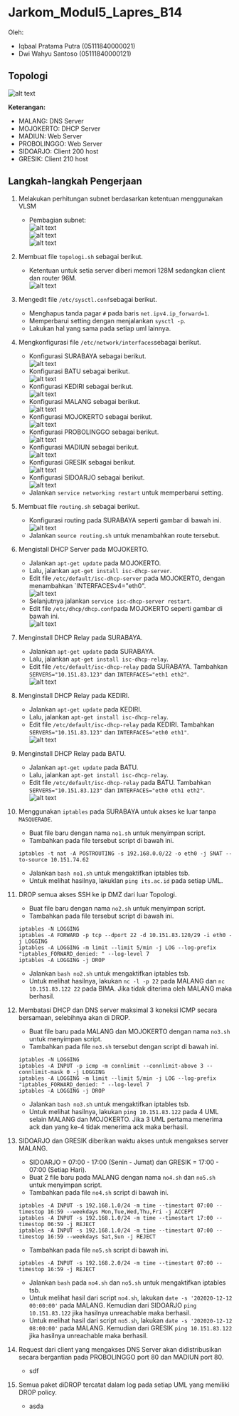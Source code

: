 # Jarkom_Modul5_Lapres_B14 <br>
Oleh:
- Iqbaal Pratama Putra (05111840000021) <br>
- Dwi Wahyu Santoso (05111840000121) <br>

## Topologi <br>
![alt text](/img/topologi.png)<br>

**Keterangan:** <br>
- MALANG: DNS Server <br>
- MOJOKERTO: DHCP Server <br>
- MADIUN: Web Server <br>
- PROBOLINGGO: Web Server <br>
- SIDOARJO: Client 200 host <br>
- GRESIK: Client 210 host <br>

## Langkah-langkah Pengerjaan <br>
1. Melakukan perhitungan subnet berdasarkan ketentuan menggunakan VLSM<br>
   - Pembagian subnet:<br>
    ![alt text](/img/table.png) <br>
    ![alt text](/img/vlsm.png) <br>
    ![alt text](/img/tree.png) <br>
    
2. Membuat file `topologi.sh` sebagai berikut. <br>
   - Ketentuan untuk setia server diberi memori 128M sedangkan client dan router 96M. <br>
     ![alt text](/img/2.1.png) <br>
    
3. Mengedit file `/etc/sysctl.conf`sebagai berikut. <br>
   - Menghapus tanda pagar `#` pada baris `net.ipv4.ip_forward=1`. <br>
   - Memperbarui setting dengan menjalankan `sysctl -p`. <br>
   - Lakukan hal yang sama pada setiap uml lainnya. <br>

4. Mengkonfigurasi file `/etc/network/interfaces`sebagai berikut. <br>
   - Konfigurasi SURABAYA sebagai berikut. <br>
     ![alt text](/img/4.1.png) <br>
   - Konfigurasi BATU sebagai berikut. <br>
     ![alt text](/img/4.2.png) <br>
   - Konfigurasi KEDIRI sebagai berikut. <br>
     ![alt text](/img/4.3.png) <br>
   - Konfigurasi MALANG sebagai berikut. <br>
     ![alt text](/img/4.4.png) <br>
   - Konfigurasi MOJOKERTO sebagai berikut. <br>
     ![alt text](/img/4.5.png) <br>
   - Konfigurasi PROBOLINGGO sebagai berikut. <br>
     ![alt text](/img/4.6.png) <br>
   - Konfigurasi MADIUN sebagai berikut. <br>
     ![alt text](/img/4.7.png) <br>
   - Konfigurasi GRESIK sebagai berikut. <br>
     ![alt text](/img/4.8.png) <br>
   - Konfigurasi SIDOARJO sebagai berikut. <br>
     ![alt text](/img/4.9.png) <br>
   - Jalankan `service networking restart` untuk memperbarui setting. <br>

5. Membuat file `routing.sh` sebagai berikut. <br>
   - Konfigurasi routing pada SURABAYA seperti gambar di bawah ini. <br>
     ![alt text](/img/5.1.png) <br>
   - Jalankan `source routing.sh` untuk menambahkan route tersebut. <br>

6. Mengistall DHCP Server pada MOJOKERTO. <br>
   - Jalankan `apt-get update` pada MOJOKERTO. <br>
   - Lalu, jalankan `apt-get install isc-dhcp-server`. <br>
   - Edit file `/etc/default/isc-dhcp-server` pada MOJOKERTO, dengan menambahkan `INTERFACESv4="eth0". <br>
     ![alt text](/img/6.1.png) <br>
   - Selanjutnya jalankan `service isc-dhcp-server restart`. <br>
   - Edit file `/etc/dhcp/dhcp.conf`pada MOJOKERTO seperti gambar di bawah ini. <br>
     ![alt text](/img/6.2.png) <br>
     
7. Menginstall DHCP Relay pada SURABAYA. <br>
   - Jalankan `apt-get update` pada SURABAYA. <br>
   - Lalu, jalankan `apt-get install isc-dhcp-relay`. <br>
   - Edit file `/etc/default/isc-dhcp-relay` pada SURABAYA. Tambahkan `SERVERS="10.151.83.123"` dan `INTERFACES="eth1 eth2"`. <br>
     ![alt text](/img/7.1.png) <br>
     
8. Menginstall DHCP Relay pada KEDIRI. <br>
   - Jalankan `apt-get update` pada KEDIRI. <br>
   - Lalu, jalankan `apt-get install isc-dhcp-relay`. <br>
   - Edit file `/etc/default/isc-dhcp-relay` pada KEDIRI. Tambahkan `SERVERS="10.151.83.123"` dan `INTERFACES="eth0 eth1"`.  <br>
     ![alt text](/img/8.1.png) <br>
     
9. Menginstall DHCP Relay pada BATU. <br>
   - Jalankan `apt-get update` pada BATU. <br>
   - Lalu, jalankan `apt-get install isc-dhcp-relay`. <br>
   - Edit file `/etc/default/isc-dhcp-relay` pada BATU. Tambahkan `SERVERS="10.151.83.123"` dan `INTERFACES="eth0 eth1 eth2"`.  <br>
     ![alt text](/img/9.1.png) <br>
     
10. Menggunakan `iptables` pada SURABAYA untuk akses ke luar tanpa `MASQUERADE`. <br>
    - Buat file baru dengan nama `no1.sh` untuk menyimpan script. <br>
    - Tambahkan pada file tersebut script di bawah ini. <br>
    ```
    iptables -t nat -A POSTROUTING -s 192.168.0.0/22 -o eth0 -j SNAT --to-source 10.151.74.62
    ```
    - Jalankan `bash no1.sh` untuk mengaktifkan iptables tsb. <br>
    - Untuk melihat hasilnya, lakuklan `ping its.ac.id` pada setiap UML. <br> 
   
11. DROP semua akses SSH ke  ip DMZ dari luar Topologi. <br>
    - Buat file baru dengan nama `no2.sh` untuk menyimpan script. <br>
    - Tambahkan pada file tersebut script di bawah ini. <br>
    ```
    iptables -N LOGGING
    iptables -A FORWARD -p tcp --dport 22 -d 10.151.83.120/29 -i eth0 -j LOGGING
    iptables -A LOGGING -m limit --limit 5/min -j LOG --log-prefix "iptables_FORWARD_denied: " --log-level 7
    iptables -A LOGGING -j DROP
    ```
    - Jalankan `bash no2.sh` untuk mengaktifkan iptables tsb. <br>
    - Untuk melihat hasilnya, lakukan `nc -l -p 22` pada MALANG dan `nc 10.151.83.122 22` pada BIMA. Jika tidak diterima oleh MALANG maka berhasil. <br>
   
12. Membatasi DHCP dan DNS server maksimal 3 koneksi ICMP secara bersamaan, selebihnya akan di DROP. <br>
    - Buat file baru pada MALANG dan MOJOKERTO dengan nama `no3.sh` untuk menyimpan script. <br>
    - Tambahkan pada file `no3.sh` tersebut dengan script di bawah ini. <br>
    ```
    iptables -N LOGGING
    iptables -A INPUT -p icmp -m connlimit --connlimit-above 3 --connlimit-mask 0 -j LOGGING
    iptables -A LOGGING -m limit --limit 5/min -j LOG --log-prefix "iptables_FORWARD_denied: " --log-level 7
    iptables -A LOGGING -j DROP
    ```
    - Jalankan `bash no3.sh` untuk mengaktifkan iptables tsb. <br>
    - Untuk melihat hasilnya, lakukan `ping 10.151.83.122` pada 4 UML selain MALANG dan MOJOKERTO. Jika 3 UML pertama menerima ack dan yang ke-4 tidak menerima ack maka berhasil. <br>
    
13. SIDOARJO dan GRESIK diberikan waktu akses untuk mengakses server MALANG. <br>
    - SIDOARJO = 07:00 - 17:00 (Senin - Jumat) dan GRESIK = 17:00 - 07:00 (Setiap Hari). <br>
    - Buat 2 file baru pada MALANG dengan nama `no4.sh` dan `no5.sh` untuk menyimpan script. <br>
    - Tambahkan pada file `no4.sh` script di bawah ini. <br>
    ```
    iptables -A INPUT -s 192.168.1.0/24 -m time --timestart 07:00 --timestop 16:59 --weekdays Mon,Tue,Wed,Thu,Fri -j ACCEPT
    iptables -A INPUT -s 192.168.1.0/24 -m time --timestart 17:00 --timestop 06:59 -j REJECT
    iptables -A INPUT -s 192.168.1.0/24 -m time --timestart 07:00 --timestop 16:59 --weekdays Sat,Sun -j REJECT
    ```
    - Tambahkan pada file `no5.sh` script di bawah ini. <br>
    ```
    iptables -A INPUT -s 192.168.2.0/24 -m time --timestart 07:00 --timestop 16:59 -j REJECT
    ```
    - Jalankan `bash` pada `no4.sh` dan `no5.sh` untuk mengaktifkan iptables tsb. <br>
    - Untuk melihat hasil dari script `no4.sh`, lakukan `date -s '202020-12-12 00:00:00'` pada MALANG. Kemudian dari SIDOARJO `ping 10.151.83.122` jika hasilnya unreachable maka berhasil. <br>
    - Untuk melihat hasil dari script `no5.sh`, lakukan `date -s '202020-12-12 08:00:00'` pada MALANG. Kemudian dari GRESIK `ping 10.151.83.122` jika hasilnya unreachable maka berhasil. <br>
    
14. Request dari client yang mengakses DNS Server akan didistribusikan secara bergantian pada PROBOLINGGO port 80 dan MADIUN port 80. <br>
    - sdf
15. Semua paket diDROP tercatat dalam log pada setiap UML yang memiliki DROP policy. <br>
    - asda


